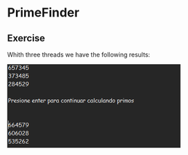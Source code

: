 # PrimeFinder

## Exercise
Whith three threads we have the following results:

![foto1](img/img1.png)
